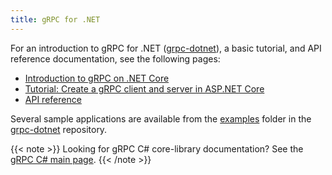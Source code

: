 ```yaml
---
title: gRPC for .NET
---
```


For an introduction to gRPC for .NET ([grpc-dotnet][]), a basic tutorial, and
API reference documentation, see the following pages:

- [Introduction to gRPC on .NET Core](https://docs.microsoft.com/aspnet/core/grpc)
- [Tutorial: Create a gRPC client and server in ASP.NET Core][tutorial]
- [API reference](https://grpc.github.io/grpc/csharp-dotnet/api/Grpc.Core)

Several sample applications are available from the [examples][] folder in the
[grpc-dotnet][] repository.

{{< note >}}
  Looking for gRPC C# core-library documentation?
  See the [gRPC C# main page](..).
{{< /note >}}

[examples]: https://github.com/grpc/grpc-dotnet/tree/master/examples
[grpc-dotnet]: https://github.com/grpc/grpc-dotnet
[tutorial]: https://docs.microsoft.com/aspnet/core/tutorials/grpc/grpc-start